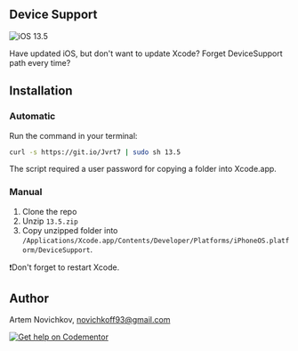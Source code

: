 ## Device Support
![iOS 13.5](https://img.shields.io/badge/iOS-13.5%20-green.svg)

Have updated iOS, but don't want to update Xcode? Forget DeviceSupport path every time?


## Installation

### Automatic

Run the command in your terminal:
```bash
curl -s https://git.io/Jvrt7 | sudo sh 13.5
```
The script required a user password for copying a folder into Xcode.app.

### Manual

1. Clone the repo
2. Unzip `13.5.zip` 
3. Copy unzipped folder into `/Applications/Xcode.app/Contents/Developer/Platforms/iPhoneOS.platform/DeviceSupport`.

❗️Don't forget to restart Xcode.

## Author

Artem Novichkov, novichkoff93@gmail.com

[![Get help on Codementor](https://cdn.codementor.io/badges/get_help_github.svg)](https://www.codementor.io/artemnovichkov?utm_source=github&utm_medium=button&utm_term=artemnovichkov&utm_campaign=github)
